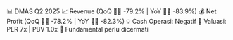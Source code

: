 📊 DMAS Q2 2025
📈 Revenue (QoQ 🔻🔴 -79.2% | YoY 🔻🔴 -83.9%)
💰 Net Profit (QoQ 🔻🔴 -78.2% | YoY 🔻🔴 -82.3%)
💡 Cash Operasi: Negatif
🧮 Valuasi: PER 7x | PBV 1.0x
🧱 Fundamental perlu dicermati
